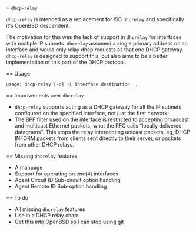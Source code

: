 = `dhcp-relay`

`dhcp-relay` is intended as a replacement for ISC `dhcrelay` and
specifically it's OpenBSD descendent.

The motivation for this was the lack of support in `dhcrelay` for
interfaces with multiple IP subnets. `dhcrelay` assumed a single
primary address on an interface and would only relay dhcp requests
as that one DHCP gateway. `dhcp-relay` is designed to support this,
but also aims to be a better implementation of this part of the
DHCP protocol.

== Usage

`usage: dhcp-relay [-d] -i interface destination ...`

== Improvements over `dhcrelay`

- `dhcp-relay` supports acting as a DHCP gateway for all the IP
  subnets configured on the specified interface, not just the first
  network.
- The BPF filter used on the interface is restricted to accepting
  broadcast and multicast Ethernet packets, what the RFC calls "locally
  delivered datagrams". This stops the relay intercepting unicast
  packets, eg, DHCP INFORM packets from clients sent directly to their
  server, or packets from other DHCP relays.

== Missing `dhcrelay` features

- A manpage
- Support for operating on enc(4) interfaces
- Agent Circuit ID Sub-circuit option handling
- Agent Remote ID Sub-option handling

== To do

- All missing `dhcrelay` features
- Use in a DHCP relay chain
- Get this into OpenBSD so I can stop using git
